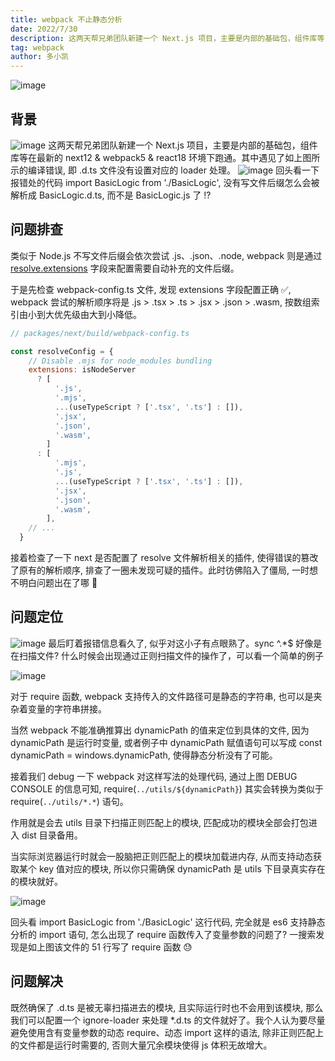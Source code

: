 ```yaml
---
title: webpack 不止静态分析
date: 2022/7/30
description: 这两天帮兄弟团队新建一个 Next.js 项目，主要是内部的基础包，组件库等
tag: webpack
author: 多小凯
---
```


![image](https://user-images.githubusercontent.com/23253540/176713288-e3d555ab-fb38-46e3-9ce3-03e65afdaa89.png)

## 背景
![image](https://user-images.githubusercontent.com/23253540/176681809-05624f6a-db35-40a3-b3b1-98f18bb6be77.png)
这两天帮兄弟团队新建一个 Next.js 项目，主要是内部的基础包，组件库等在最新的 next12 & webpack5 & react18 环境下跑通。其中遇见了如上图所示的编译错误, 即 .d.ts 文件没有设置对应的 loader 处理。
![image](https://user-images.githubusercontent.com/23253540/176686439-30611d6e-404d-4940-b7fe-5094a36b5ee3.png)
回头看一下报错处的代码 import BasicLogic from './BasicLogic', 没有写文件后缀怎么会被解析成 BasicLogic.d.ts, 而不是 BasicLogic.js 了 !?

## 问题排查
类似于 Node.js 不写文件后缀会依次尝试 .js、.json、.node, webpack 则是通过 [resolve.extensions](https://webpack.js.org/configuration/resolve/#resolveextensions) 字段来配置需要自动补充的文件后缀。

于是先检查 webpack-config.ts 文件, 发现 extensions 字段配置正确  ✅, webpack 尝试的解析顺序将是 .js > .tsx > .ts > .jsx > .json > .wasm, 按数组索引由小到大优先级由大到小降低。

```js
// packages/next/build/webpack-config.ts

const resolveConfig = {
    // Disable .mjs for node_modules bundling
    extensions: isNodeServer
      ? [
          '.js',
          '.mjs',
          ...(useTypeScript ? ['.tsx', '.ts'] : []),
          '.jsx',
          '.json',
          '.wasm',
        ]
      : [
          '.mjs',
          '.js',
          ...(useTypeScript ? ['.tsx', '.ts'] : []),
          '.jsx',
          '.json',
          '.wasm',
        ],
	// ...
  }
```
接着检查了一下 next 是否配置了 resolve 文件解析相关的插件, 使得错误的篡改了原有的解析顺序, 排查了一圈未发现可疑的插件。此时彷佛陷入了僵局, 一时想不明白问题出在了哪 🤯
## 问题定位
![image](https://user-images.githubusercontent.com/23253540/176698324-4af39441-6008-4345-ae3f-6edc5ec3d3c7.png)
最后盯着报错信息看久了, 似乎对这小子有点眼熟了。sync ^.*$ 好像是在扫描文件? 什么时候会出现通过正则扫描文件的操作了，可以看一个简单的例子

![image](https://user-images.githubusercontent.com/23253540/176699226-5afe7a5d-edb6-4784-8c4d-c5e04d456195.png)

对于 require 函数, webpack 支持传入的文件路径可是静态的字符串, 也可以是夹杂着变量的字符串拼接。

当然 webpack 不能准确推算出 dynamicPath 的值来定位到具体的文件, 因为 dynamicPath 是运行时变量, 或者例子中 dynamicPath 赋值语句可以写成 const dynamicPath = windows.dynamicPath, 使得静态分析没有了可能。

接着我们 debug 一下 webpack 对这样写法的处理代码, 通过上图 DEBUG CONSOLE 的信息可知, require(`../utils/${dynamicPath}`) 其实会转换为类似于 require(`../utils/*.*`) 语句。

作用就是会去 utils 目录下扫描正则匹配上的模块, 匹配成功的模块全部会打包进入 dist 目录备用。

当实际浏览器运行时就会一股脑把正则匹配上的模块加载进内存, 从而支持动态获取某个 key 值对应的模块, 所以你只需确保 dynamicPath 是 utils 下目录真实存在的模块就好。

![image](https://user-images.githubusercontent.com/23253540/176709133-060a5d64-f369-4959-afa1-2ab0afdf72a1.png)

回头看 import BasicLogic from './BasicLogic' 这行代码, 完全就是 es6 支持静态分析的 import 语句, 怎么出现了 require 函数传入了变量参数的问题了? 一搜索发现是如上图该文件的 51 行写了 require 函数 😓

## 问题解决
既然确保了 .d.ts 是被无辜扫描进去的模块, 且实际运行时也不会用到该模块, 那么我们可以配置一个 ignore-loader 来处理 *.d.ts 的文件就好了。我个人认为要尽量避免使用含有变量参数的动态 require、动态 import 这样的语法, 除非正则匹配上的文件都是运行时需要的, 否则大量冗余模块使得 js 体积无故增大。